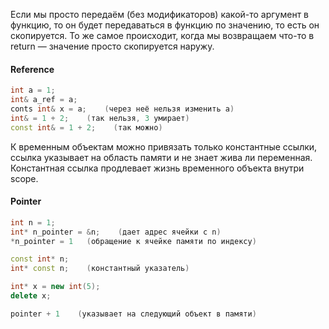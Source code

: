 Если мы просто передаём (без модификаторов) какой-то аргумент в функцию, то он будет передаваться в функцию по значению, то есть он скопируется. То же самое происходит, когда мы возвращаем что-то в return — значение просто скопируется наружу.

#### Reference
```cpp
int a = 1;  
int& a_ref = a;
conts int& x = a;    (через неё нельзя изменить a)
int& = 1 + 2;    (так нельзя, 3 умирает)
const int& = 1 + 2;    (так можно)
```

К временным объектам можно привязать только константные ссылки, ссылка указывает на область памяти и не знает жива ли переменная.
Константная ссылка продлевает жизнь временного объекта внутри scope.

#### Pointer
```cpp
int n = 1;
int* n_pointer = &n;    (дает адрес ячейки с n)
*n_pointer = 1   (обращение к ячейке памяти по индексу)

const int* n; 
int* const n;    (константный указатель)

int* x = new int(5);
delete x;

pointer + 1    (указывает на следующий объект в памяти)
```
